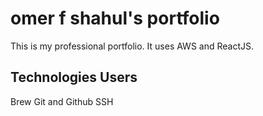 # omer f shahul's portfolio

This is my professional portfolio. It uses AWS and ReactJS.

## Technologies Users

Brew
Git and Github
SSH
